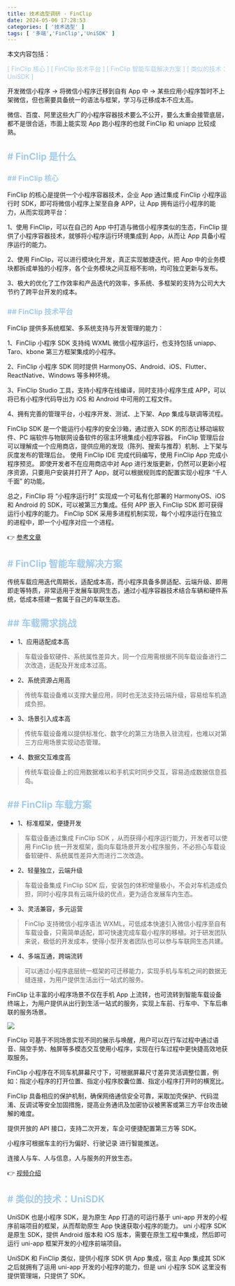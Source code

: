 ```yaml
---
title: 技术选型调研 - FinClip
date: 2024-05-06 17:28:53
categories: [ '技术选型' ]
tags: [ '多端','FinClip','UniSDK' ]
---
```


本文内容包括：

<font color=#A3CAEB>[ FinClip 核心 ]</font>
<font color=#A3CAEB>[ FinClip 技术平台 ]</font>
<font color=#A3CAEB>[ FinClip 智能车载解决方案 ]</font>
<font color=#A3CAEB>[ 类似的技术：UniSDK ]</font>

开发微信小程序 → 将微信小程序迁移到自有 App 中 → 某些应用小程序暂时不上架微信，但也需要具备统一的语法与框架，学习与迁移成本不应太高。

微信、百度、阿里这些大厂的小程序容器技术要么不公开，要么太重会接管底层，都不是很合适，市面上能实现 App 跑小程序的也就 FinClip 和 uniapp 比较成熟。

## <font color=#A3CAEB># FinClip 是什么</font>

### <font color=#A3CAEB>## FinClip 核心</font>

FinClip 的核心是提供一个小程序容器技术，企业 App 通过集成 FinClip 小程序运行时 SDK，即可将微信小程序上架至自身 APP，让 App 拥有运行小程序的能力，从而实现跨平台：

1、使用 FinClip，可以在自己的 App 中打造与微信小程序类似的生态，FinClip 提供了小程序容器技术，就够将小程序运行环境集成到 App，从而让 App 具备小程序运行的能力。

2、使用 FinClip，可以进行模块化开发，真正实现敏捷迭代，把 App 中的业务模块都拆成单独的小程序，各个业务模块之间互相不影响，均可独立更新与发布。

3、极大的优化了工作效率和产品迭代的效率，多系统、多框架的支持为公司大大节约了跨平台开发的成本。

### <font color=#A3CAEB>## FinClip 技术平台</font>

FinClip 提供多系统框架、多系统支持与开发管理的能力：

1、FinClip 小程序 SDK 支持纯 WXML 微信小程序运行，也支持包括 uniapp、Taro、kbone 第三方框架集成的小程序。

2、FinClip 小程序 SDK 同时提供 HarmonyOS、Android、iOS、Flutter、ReactNative、Windows 等多种环境。

3、FinClip Studio 工具，支持小程序在线编译，同时支持小程序生成 APP，可以将已有小程序代码导出为 iOS 和 Android 中可用的工程文件。

4、拥有完善的管理平台，小程序开发、测试、上下架、App 集成与联调等流程。

FinClip SDK 是一个能运行小程序的安全沙箱，通过嵌入 SDK 的形态让移动端软件、PC 端软件与物联网设备软件的宿主环境集成小程序容器。
FinClip 管理后台可以理解成一个应用商店，提供应用的发现（陈列、搜索与推荐）机制、上下架与灰度发布的管理后台。
使用 FinClip IDE 完成代码编写，使用 FinClip App 完成小程序预览。
即使开发者不在应用商店中对 App 进行发版更新，仍然可以更新小程序资源，只要用户安装并打开了 App，就可以根据规则库的配置实现小程序 “千人千面” 的功能。

总之，FinClip 将 “小程序运行时” 实现成一个可私有化部署的 HarmonyOS、iOS 和 Android 的 SDK，可以被第三方集成。任何 APP 嵌入 FinClip SDK 即可获得运行小程序的能力。
FinClip SDK 采用多进程机制实现，每个小程序运行在独立的进程中，即一个小程序对应一个进程。

👉 [参考文章](https://www.finclip.com/blog/privatizing-browsers/)

## <font color=#A3CAEB># FinClip 智能车载解决方案</font>

传统车载应用迭代周期长，适配成本高，而小程序具备多屏适配、云端升级、即用即走等特质，非常适用于发展车联网生态，通过小程序容器技术结合车辆和硬件系统，低成本搭建一套属于自己的车联生态。

## <font color=#A3CAEB>## 车载需求挑战</font>

- 1、应用适配成本高
> 车载设备软硬件、系统属性差异大，同一个应用需根据不同车载设备进行二次改造，适配及开发成本过高。

- 2、系统资源占用高
> 传统车载设备难以支撑大量应用，同时也无法支持云端升级，容易给车机造成负担。

- 3、场景引入成本高
> 传统车载设备难以提供标准化、数字化的第三方场景入驻流程，也难以对第三方应用场景实现动态管理。

- 4、数据交互难度高
> 传统车载设备上的应用数据难以和手机实时同步交互，容易造成数据信息孤岛。

## <font color=#A3CAEB>## FinClip 车载方案</font>

- 1、标准框架，便捷开发
> 车载设备通过集成 FinClip SDK ，从而获得小程序运行能力，开发者可以使用 FinClip 统一开发框架，面向车载场景开发小程序服务，不必担心车载设备软硬件、系统属性差异大而进行二次改造。

- 2、轻量独立，云端升级
> 车载设备集成 FinClip SDK 后，安装包的体积增量极小，不会对车机造成负担，同时小程序具有云端升级的优点，更为适合发展车内生态。

- 3、灵活兼容，多元运营
> FinClip 支持微信小程序语法 WXML，可低成本快速引入微信小程序至自有车载设备，只需简单适配，即可快速完成车载小程序的移植。对于研发团队来说，极低的开发成本，使得小型开发者团队也可以参与车联网生态共建。

- 4、多端互通，跨端流转
> 可以通过小程序底层统一框架的可迁移能力，实现手机与车机之间的数据无缝连接，为用户提供生活出行一站式的服务。

FinClip 让丰富的小程序场景不仅在手机 App 上流转，也可流转到智能车载设备终端上，为用户提供从出行到生活一站式的服务，实现上车前、行车中、下车后串联的服务场景。

![](https://www.finclip.com/img/fc_landpage_car_img2.ef92df69.png)

FinClip 可基于不同场景实现不同的展示与唤醒，用户可以在行车过程中通过语音、隔空手势、触屏等多模态交互使用小程序，实现在行车过程中更快捷高效地获取服务。

FinClip 小程序在不同车机屏幕尺寸下，可根据屏幕尺寸差异灵活调整位置，例如：指定小程序的打开位置、指定小程序胶囊位置、指定小程序打开时的横宽比。

FinClip 具备相应的保护机制，确保网络通信安全可靠，采取加壳保护、代码混淆、反调试等安全加固措施，提高业务通讯及加密协议被黑客或第三方平台攻击破解的难度。

提供开放的 API 接口，支持二次开发，车企可便捷配置第三方等 SDK。

小程序可根据车主的行为偏好、行驶记录 进行智能推送。

连接人与车、人与信息，人与服务的开放生态。

👉 [视频介绍](https://public-1251849568.cos.ap-guangzhou.myqcloud.com/homeSite/video/car.mp4)

## <font color=#A3CAEB># 类似的技术：UniSDK</font>

UniSDK 也是小程序 SDK，是为原生 App 打造的可运行基于 uni-app 开发的小程序前端项目的框架，从而帮助原生 App 快速获取小程序的能力。
uni 小程序 SDK 是原生 SDK，提供 Android 版本和 iOS 版本，需要在原生工程中集成，然后即可运行 uni-app 框架开发的小程序前端项目。

UniSDK 和 FinClip 类似，提供小程序 SDK 供 App 集成，宿主 App 集成其 SDK 之后就拥有了运用 uni-app 开发的小程序的能力，但是 uni 小程序 SDK 这里没有提供管理端，只提供了 SDK。




